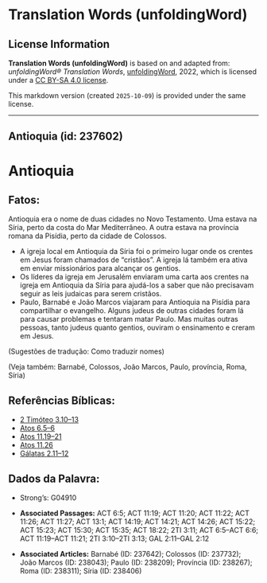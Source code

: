 # Translation Words (unfoldingWord)

## License Information

**Translation Words (unfoldingWord)** is based on and adapted from: _unfoldingWord® Translation Words_, [unfoldingWord](https://unfoldingword.org/utw), 2022, which is licensed under a [CC BY-SA 4.0 license](https://creativecommons.org/licenses/by-sa/4.0/legalcode.en).

This markdown version (created `2025-10-09`) is provided under the same license.



--------------------------------

## Antioquia (id: 237602)

Antioquia
=========

Fatos:
------

Antioquia era o nome de duas cidades no Novo Testamento. Uma estava na Síria, perto da costa do Mar Mediterrâneo. A outra estava na província romana da Pisídia, perto da cidade de Colossos.

* A igreja local em Antioquia da Síria foi o primeiro lugar onde os crentes em Jesus foram chamados de “cristãos”. A igreja lá também era ativa em enviar missionários para alcançar os gentios.
* Os líderes da igreja em Jerusalém enviaram uma carta aos crentes na igreja em Antioquia da Síria para ajudá\-los a saber que não precisavam seguir as leis judaicas para serem cristãos.
* Paulo, Barnabé e João Marcos viajaram para Antioquia na Pisídia para compartilhar o evangelho. Alguns judeus de outras cidades foram lá para causar problemas e tentaram matar Paulo. Mas muitas outras pessoas, tanto judeus quanto gentios, ouviram o ensinamento e creram em Jesus.

(Sugestões de tradução: Como traduzir nomes)

(Veja também: Barnabé, Colossos, João Marcos, Paulo, província, Roma, Síria)

Referências Bíblicas:
---------------------

* [2 Timóteo 3\.10–13](https://ref.ly/2Tim3:10-2Tim3:13)
* [Atos 6\.5–6](https://ref.ly/Acts6:5-Acts6:6)
* [Atos 11\.19–21](https://ref.ly/Acts11:19-Acts11:21)
* [Atos 11\.26](https://ref.ly/Acts11:26)
* [Gálatas 2\.11–12](https://ref.ly/Gal2:11-Gal2:12)

Dados da Palavra:
-----------------

* Strong’s: G04910

* **Associated Passages:** ACT 6:5; ACT 11:19; ACT 11:20; ACT 11:22; ACT 11:26; ACT 11:27; ACT 13:1; ACT 14:19; ACT 14:21; ACT 14:26; ACT 15:22; ACT 15:23; ACT 15:30; ACT 15:35; ACT 18:22; 2TI 3:11; ACT 6:5–ACT 6:6; ACT 11:19–ACT 11:21; 2TI 3:10–2TI 3:13; GAL 2:11–GAL 2:12
* **Associated Articles:** Barnabé (ID: 237642); Colossos (ID: 237732); João Marcos (ID: 238043); Paulo (ID: 238209); Província (ID: 238267); Roma (ID: 238311); Síria (ID: 238406)

